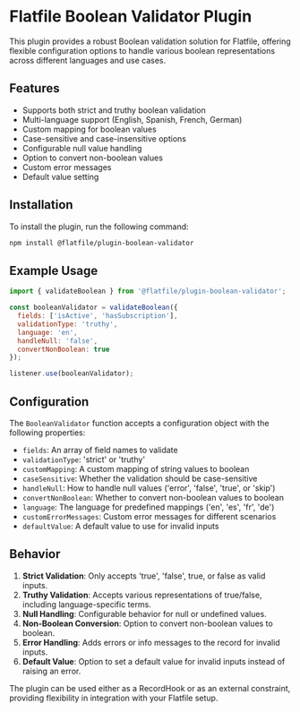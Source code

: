 # Flatfile Boolean Validator Plugin

This plugin provides a robust Boolean validation solution for Flatfile, offering flexible configuration options to handle various boolean representations across different languages and use cases.

## Features

- Supports both strict and truthy boolean validation
- Multi-language support (English, Spanish, French, German)
- Custom mapping for boolean values
- Case-sensitive and case-insensitive options
- Configurable null value handling
- Option to convert non-boolean values
- Custom error messages
- Default value setting

## Installation

To install the plugin, run the following command:

```bash
npm install @flatfile/plugin-boolean-validator
```

## Example Usage

```javascript
import { validateBoolean } from '@flatfile/plugin-boolean-validator';

const booleanValidator = validateBoolean({
  fields: ['isActive', 'hasSubscription'],
  validationType: 'truthy',
  language: 'en',
  handleNull: 'false',
  convertNonBoolean: true
});

listener.use(booleanValidator);
```

## Configuration

The `BooleanValidator` function accepts a configuration object with the following properties:

- `fields`: An array of field names to validate
- `validationType`: 'strict' or 'truthy'
- `customMapping`: A custom mapping of string values to boolean
- `caseSensitive`: Whether the validation should be case-sensitive
- `handleNull`: How to handle null values ('error', 'false', 'true', or 'skip')
- `convertNonBoolean`: Whether to convert non-boolean values to boolean
- `language`: The language for predefined mappings ('en', 'es', 'fr', 'de')
- `customErrorMessages`: Custom error messages for different scenarios
- `defaultValue`: A default value to use for invalid inputs

## Behavior

1. **Strict Validation**: Only accepts 'true', 'false', true, or false as valid inputs.
2. **Truthy Validation**: Accepts various representations of true/false, including language-specific terms.
3. **Null Handling**: Configurable behavior for null or undefined values.
4. **Non-Boolean Conversion**: Option to convert non-boolean values to boolean.
5. **Error Handling**: Adds errors or info messages to the record for invalid inputs.
6. **Default Value**: Option to set a default value for invalid inputs instead of raising an error.

The plugin can be used either as a RecordHook or as an external constraint, providing flexibility in integration with your Flatfile setup.
